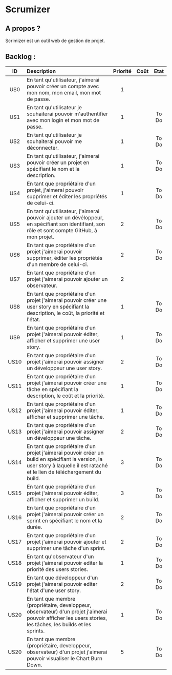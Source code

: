Scrumizer
=========

A propos ?
----------
Scrimizer est un outil web de gestion de projet.

Backlog :
---------

|ID|Description|Priorité|Coût|Etat|
|:-:|:---------|:-------:|:---|:----:|
|US0|En tant qu'utilisateur, j'aimerai pouvoir créer un compte avec mon nom, mon email, mon mot de passe.|1| | |
|US1|En tant qu'utilisateur je souhaiterai pouvoir m'authentifier avec mon login et mon mot de passe.|1| |To Do|
|US2|En tant qu'utilisateur je souhaiterai pouvoir me déconnecter.|1||To Do|
|US3|En tant qu'utilisateur, j'aimerai pouvoir créer un projet en spécifiant le nom et la description.|1| |To Do|
|US4|En tant que propriétaire d'un projet, j'aimerai pouvoir supprimer et éditer les propriétés de celui-ci.|1| |To Do|
|US5|En tant qu'utilisateur, j'aimerai pouvoir ajouter un dévéloppeur, en spécifiant son identifiant, son rôle et sont compte GitHub, à mon projet.|2| |To Do|
|US6|En tant que propriétaire d'un projet j'aimerai pouvoir supprimer, éditer les propriétés d'un membre de celui-ci.|2| |To Do|
|US7|En tant que propriétaire d'un projet j'aimerai pouvoir ajouter un observateur.|2| | |To Do|
|US8|En tant que propriétaire d'un projet j'aimerai pouvoir créer une user story en spécifiant la description, le coût, la priorité et l'état.|1| |To Do|
|US9|En tant que propriétaire d'un projet j'aimerai pouvoir éditer, afficher et supprimer une user story.|1| |To Do|
|US10|En tant que propriétaire d'un projet j'aimerai pouvoir assigner un développeur une user story.|2| |To Do|
|US11|En tant que propriétaire d'un projet j'aimerai pouvoir créer une tâche en spécifiant la description, le coût et la priorité.|1| |To Do|
|US12|En tant que propriétaire d'un projet j'aimerai pouvoir éditer, afficher et supprimer une tâche.|1| |To Do|
|US13|En tant que propriétaire d'un projet j'aimerai pouvoir assigner un développeur une tâche.|2| |To Do|
|US14|En tant que propriétaire d'un projet j'aimerai pouvoir créer un build en spécifiant la version, la user story à laquelle il est rataché et le lien de téléchargement du build.|3| |To Do|
|US15|En tant que propriétaire d'un projet j'aimerai pouvoir éditer, afficher et supprimer un build.|3| |To Do|
|US16|En tant que propriétaire d'un projet j'aimerai pouvoir créer un sprint en spécifiant le nom et la durée.|2| |To Do|
|US17|En tant que propriétaire d'un projet j'aimerai pouvoir ajouter et supprimer une tâche d'un sprint.|2| |To Do|
|US18|En tant qu'observateur d'un projet j'aimerai pouvoir editer la priorité des users stories.|1| |To Do|
|US19|En tant que développeur d'un projet j'aimerai pouvoir editer l'état d'une user story.|2| |To Do|
|US20|En tant que membre (propriétaire, developpeur, observateur) d'un projet j'aimerai pouvoir afficher les users stories, les tâches, les builds et les sprints.|1| |To Do|
|US20|En tant que membre (propriétaire, developpeur, observateur) d'un projet j'aimerai pouvoir visualiser le Chart Burn Down.|5| |To Do|


